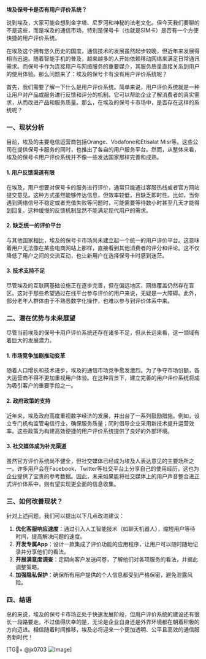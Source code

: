 **埃及保号卡是否有用户评价系统？**

说到埃及，大家可能会想到金字塔、尼罗河和神秘的法老文化。但今天我们要聊的不是这些，而是埃及的通信市场，特别是保号卡（也就是SIM卡）是否有一个方便快捷的用户评价系统。

在埃及这个拥有悠久历史的国度，通信技术的发展虽然起步较晚，但近年来发展得相当迅速。随着智能手机的普及，越来越多的人开始依赖移动网络来满足日常通讯需求。而保号卡作为连接用户与网络服务的重要媒介，其服务质量直接关系到用户的使用体验。那么问题来了：埃及的保号卡有没有用户评价系统呢？

首先，我们需要了解一下什么是用户评价系统。简单来说，用户评价系统就是一种让用户对产品或服务进行反馈和评分的机制。它可以帮助企业了解消费者的真实需求，从而改进产品和服务质量。那么，在埃及的保号卡市场中，是否存在这样的系统呢？

### 一、现状分析

目前，埃及的主要电信运营商包括Orange、Vodafone和Etisalat Misr等。这些公司在提供保号卡服务的同时，也推出了各自的用户服务平台。然而，从整体来看，埃及的保号卡用户评价系统并不像一些发达国家那样完善和成熟。

#### 1. 用户反馈渠道有限

在埃及，用户想要对保号卡的服务进行评价，通常只能通过客服热线或者官方网站提交意见。这种方式虽然能够传达信息，但效率较低，且缺乏即时性。比如，当你遇到网络信号不稳定或者充值失败等问题时，可能需要等待数小时甚至几天才能得到回复。这种缓慢的反馈机制显然不能满足现代用户的需求。

#### 2. 缺乏统一的评价平台

与其他国家相比，埃及的保号卡市场尚未建立起一个统一的用户评价平台。这意味着用户无法像在某些电商网站上那样，直接看到其他消费者的评分和评论。这不仅降低了用户之间的交流互动，也让新用户在选择保号卡时感到迷茫。

#### 3. 技术支持不足

尽管埃及的互联网基础设施正在逐步完善，但在偏远地区，网络覆盖仍然存在盲区。这对于那些希望通过在线平台参与评价的用户来说，无疑是一大障碍。此外，部分老年人群体由于不熟悉数字化操作，也难以参与到评价体系中来。

### 二、潜在优势与未来展望

尽管当前埃及的保号卡用户评价系统还存在诸多不足，但从长远来看，这一领域有着巨大的发展潜力。

#### 1. 市场竞争加剧推动变革

随着人口增长和技术进步，埃及的通信市场竞争愈发激烈。为了争夺市场份额，各大运营商不得不更加重视用户体验。在这种背景下，建立完善的用户评价系统将成为吸引客户的重要手段之一。

#### 2. 政府政策的支持

近年来，埃及政府高度重视数字经济的发展，并出台了一系列鼓励措施。例如，设立专门机构监管电信行业，确保服务质量；同时倡导企业采用新技术提升运营效率。这些政策为构建高效便捷的用户评价系统提供了良好的外部环境。

#### 3. 社交媒体成为补充渠道

虽然官方评价系统尚不健全，但社交媒体已经成为埃及人表达意见的主要场所之一。许多用户会在Facebook、Twitter等社交平台上分享自己的使用经历，这也为企业提供了宝贵的参考数据。因此，未来如果能将社交媒体上的用户声音整合进正式评价体系中，则有望实现更全面的信息收集。

### 三、如何改善现状？

针对上述问题，我们可以提出以下几点改进建议：

1. **优化客服响应速度**：通过引入人工智能技术（如聊天机器人），缩短用户等待时间，提高解决问题的速度。
2. **开发专属App**：设计一款集成了评价功能的应用程序，让用户可以随时随地记录并分享他们的看法。
3. **开展满意度调查**：定期向客户发送问卷，了解他们对各项服务的看法，并据此调整策略。
4. **加强隐私保护**：确保所有用户提供的个人信息都受到严格保密，避免泄露风险。

### 四、结语

总的来说，埃及的保号卡市场正处于快速发展阶段，但用户评价系统的建设还有很长一段路要走。不过值得庆幸的是，无论是企业自身还是外界环境都在朝着积极的方向迈进。相信随着时间推移，埃及必将迎来一个更加透明、公平且高效的通信服务新时代！

[TG💪+ @jx0703 ![Image](https://github.com/user-attachments/assets/dbca1d08-cadb-493c-b0ec-ad6f7a83f270)]